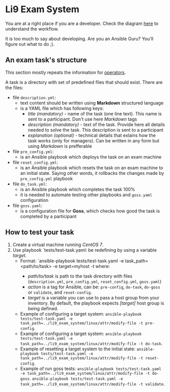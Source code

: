 # Li9 Exam System

You are at a right place if you are a developer. Check the diagram [here](README.manager.md) to understand the workflow. 

It is too much to say about developing. Are you an Ansible Guru? You'll figure out what to do ;).


## An exam task's structure


This section mostly repeats the information for [operators](README.operator.md).


A task is a directory with set of predefined files that should exist. There are the files:
- file `description.yml`:
  - text content should be written using **Markdown** structured language
  - is a YAML file which has following keys:
    - *title (mandatory)* - name of the task (one line text). This name is sent to a participant. 
      Don't use here *Markdown* tags
    - *description (mandatory)* - text of the task. Provide here all details needed to solve the task. 
      This description is sent to a participant
    - *explanation (optional)*  - technical details that exlains how the task works (only for managers). 
      Can be written in any form but using *Markdown* is prefferable
- file `pre_config.yml`:
  - is an Ansible playbook which deploys the task on an exam machine
- file `reset_config.yml`:
  - is an Ansible playbook which resets the task on an exam machine to an initial state.
    Saying other words, it rollbacks the changes made by `pre_config.yml` playbook
- file `do_task.yml`:
  - is an Ansible playbook which completes the task 100%
  - it is needed to automate testing other playbooks and `goss.yaml` configuration
- file `goss.yaml`:
  - is a configuration file for **Goss**, which checks how good the task is completed by a participant


## How to test your task

1. Create a virtual machine running *CentOS 7*.
2. Use playbook `tests/test-task.yaml:
     be redefining by using a variable *target*.
   - Format: `ansible-playbook tests/test-task.yaml -e task_path=<path/to/task> -e target=myhost -t <action>
     where:
     - *path/to/task* is path to the task directory with files 
       (`description.yml`, `pre_config.yml`, `reset_config.yml`, `goss.yaml`)
     - *action* is a tag for Ansible, can be: `pre-config`, `do-task`, `do-goss` or `validate`, and `reset-config`.
     - *target* is a variable you can use to pass a host group from your inventory. 
       By default, the playbook expects *[target]* host group is being defined.
   - Example of configuring a target system:
     `ansible-playbook tests/test-task.yaml -e task_path=../li9_exam_system/linux/attr/modify-file -t pre-config`.
   - Example of configuring a target system:
     `ansible-playbook tests/test-task.yaml -e task_path=../li9_exam_system/linux/attr/modify-file -t do-task`.
   - Example of resetting a target system to the initial state:
     `ansible-playbook tests/test-task.yaml -e task_path=../li9_exam_system/linux/attr/modify-file -t reset-config`.
   - Example of run goss tests:
     `ansible-playbook tests/test-task.yaml -e task_path=../li9_exam_system/linux/attr/modify-file -t do-goss`.
     `ansible-playbook tests/test-task.yaml -e task_path=../li9_exam_system/linux/attr/modify-file -t validate`.


